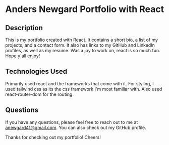 # Anders Newgard Portfolio with React

## Description

This is my portfolio created with React. It contains a short bio, a list of my projects, and a contact form. It also has links to my GitHub and LinkedIn profiles, as well as my resume. Was a joy to work on, react is so much fun. Hope y'all enjoy! 

## Technologies Used

Primarily used react and the frameworks that come with it. For styling, I used tailwind css as its the css framework I'm most familiar with. Also used react-router-dom for the routing. 

## Questions

If you have any questions, please feel free to reach out to me at anewgard41@gmail.com. You can also check out my GitHub profile.

Thanks for checking out my portfolio! Cheers! 